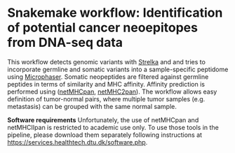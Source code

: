 # Snakemake workflow: Identification of potential cancer neoepitopes from DNA-seq data
This workflow detects genomic variants with [Strelka](https://github.com/Illumina/strelka) and and tries to incorporate germline and somatic variants into a sample-specific peptidome using [Microphaser](https://github.com/koesterlab/microphaser). Somatic neopeptides are filtered against germline peptides in terms of similarity and MHC affinity.
Affinity prediction is performed using ([netMHCpan](http://www.cbs.dtu.dk/cgi-bin/nph-sw_request?netMHCpan), [netMHC2pan](http://www.cbs.dtu.dk/cgi-bin/nph-sw_request?netMHCIIpan)).
The workflow allows easy definition of tumor-normal pairs, where multiple tumor samples (e.g. metastasis) can be grouped with the same normal sample.

**Software requirements**
Unfortunately, the use of netMHCpan and netMHCIIpan is restricted to academic use only. To use those tools in the pipeline, please download them separately following instructions at https://services.healthtech.dtu.dk/software.php.
